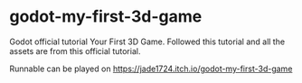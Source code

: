 # godot-my-first-3d-game
Godot official tutorial Your First 3D Game. Followed this tutorial and all the assets are from this official tutorial.

Runnable can be played on https://jade1724.itch.io/godot-my-first-3d-game
